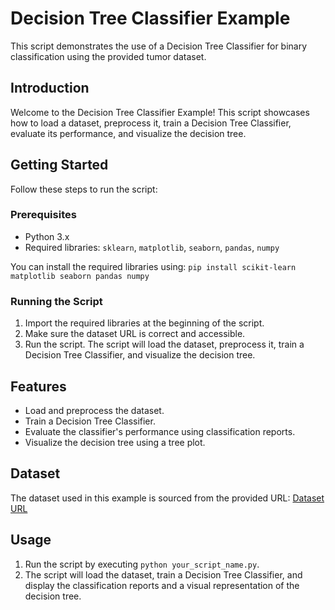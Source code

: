 # Decision Tree Classifier Example

This script demonstrates the use of a Decision Tree Classifier for binary classification using the provided tumor dataset.

## Introduction

Welcome to the Decision Tree Classifier Example! This script showcases how to load a dataset, preprocess it, train a Decision Tree Classifier, evaluate its performance, and visualize the decision tree.

## Getting Started

Follow these steps to run the script:

### Prerequisites

- Python 3.x
- Required libraries: `sklearn`, `matplotlib`, `seaborn`, `pandas`, `numpy`

You can install the required libraries using: `pip install scikit-learn matplotlib seaborn pandas numpy`

### Running the Script

1. Import the required libraries at the beginning of the script.
2. Make sure the dataset URL is correct and accessible.
3. Run the script. The script will load the dataset, preprocess it, train a Decision Tree Classifier, and visualize the decision tree.

## Features

- Load and preprocess the dataset.
- Train a Decision Tree Classifier.
- Evaluate the classifier's performance using classification reports.
- Visualize the decision tree using a tree plot.

## Dataset

The dataset used in this example is sourced from the provided URL:
[Dataset URL](https://cf-courses-data.s3.us.cloud-object-storage.appdomain.cloud/IBM-ML241EN-SkillsNetwork/labs/datasets/tumor.csv)

## Usage

1. Run the script by executing `python your_script_name.py`.
2. The script will load the dataset, train a Decision Tree Classifier, and display the classification reports and a visual representation of the decision tree.

